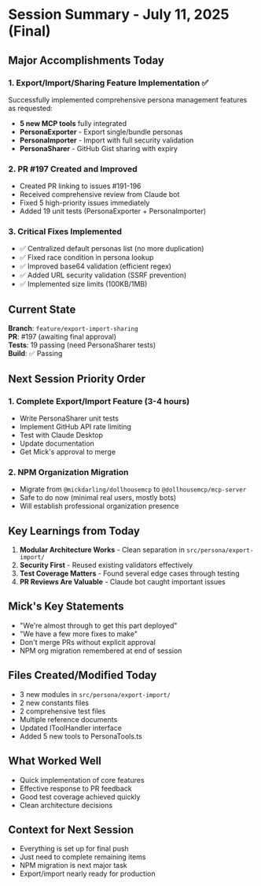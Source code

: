 # Session Summary - July 11, 2025 (Final)

## Major Accomplishments Today

### 1. Export/Import/Sharing Feature Implementation ✅
Successfully implemented comprehensive persona management features as requested:
- **5 new MCP tools** fully integrated
- **PersonaExporter** - Export single/bundle personas
- **PersonaImporter** - Import with full security validation  
- **PersonaSharer** - GitHub Gist sharing with expiry

### 2. PR #197 Created and Improved
- Created PR linking to issues #191-196
- Received comprehensive review from Claude bot
- Fixed 5 high-priority issues immediately
- Added 19 unit tests (PersonaExporter + PersonaImporter)

### 3. Critical Fixes Implemented
- ✅ Centralized default personas list (no more duplication)
- ✅ Fixed race condition in persona lookup
- ✅ Improved base64 validation (efficient regex)
- ✅ Added URL security validation (SSRF prevention)
- ✅ Implemented size limits (100KB/1MB)

## Current State

**Branch**: `feature/export-import-sharing`  
**PR**: #197 (awaiting final approval)  
**Tests**: 19 passing (need PersonaSharer tests)  
**Build**: ✅ Passing  

## Next Session Priority Order

### 1. Complete Export/Import Feature (3-4 hours)
- Write PersonaSharer unit tests
- Implement GitHub API rate limiting
- Test with Claude Desktop
- Update documentation
- Get Mick's approval to merge

### 2. NPM Organization Migration
- Migrate from `@mickdarling/dollhousemcp` to `@dollhousemcp/mcp-server`
- Safe to do now (minimal real users, mostly bots)
- Will establish professional organization presence

## Key Learnings from Today

1. **Modular Architecture Works** - Clean separation in `src/persona/export-import/`
2. **Security First** - Reused existing validators effectively
3. **Test Coverage Matters** - Found several edge cases through testing
4. **PR Reviews Are Valuable** - Claude bot caught important issues

## Mick's Key Statements
- "We're almost through to get this part deployed"
- "We have a few more fixes to make"
- Don't merge PRs without explicit approval
- NPM org migration remembered at end of session

## Files Created/Modified Today
- 3 new modules in `src/persona/export-import/`
- 2 new constants files
- 2 comprehensive test files
- Multiple reference documents
- Updated IToolHandler interface
- Added 5 new tools to PersonaTools.ts

## What Worked Well
- Quick implementation of core features
- Effective response to PR feedback
- Good test coverage achieved quickly
- Clean architecture decisions

## Context for Next Session
- Everything is set up for final push
- Just need to complete remaining items
- NPM migration is next major task
- Export/import nearly ready for production